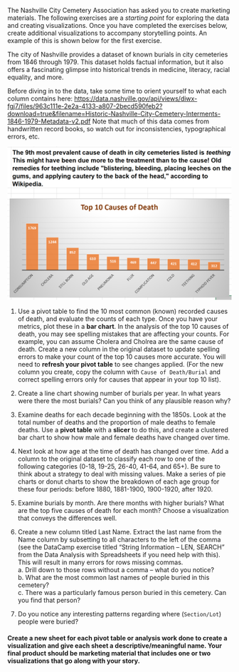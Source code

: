 The Nashville City Cemetery Association has asked you to create marketing materials. The following exercises are a _starting point_ for exploring the data and creating visualizations. Once you have completed the exercises below, create additional visualizations to accompany storytelling points. An example of this is shown below for the first exercise.

The city of Nashville provides a dataset of known burials in city cemeteries from 1846 through 1979. This dataset holds factual information, but it also offers a fascinating glimpse into historical trends in medicine, literacy, racial equality, and more.

Before diving in to the data, take some time to orient yourself to what each column contains here: https://data.nashville.gov/api/views/diwx-fgj7/files/963c111e-2e2a-4133-a807-2becd590feb2?download=true&filename=Historic-Nashville-City-Cemetery-Interments-1846-1979-Metadata-v2.pdf Note that much of this data comes from handwritten record books, so watch out for inconsistencies, typographical errors, etc.

![top 10 causes](assets/top_10_death_causes.png)

1.	Use a pivot table to find the 10 most common (known) recorded causes of death, and evaluate the counts of each type. Once you have your metrics, plot these in a **bar chart**. In the analysis of the top 10 causes of death, you may see spelling mistakes that are affecting your counts. For example, you can assume Cholera and Cholrea are the same cause of death. Create a new column in the original dataset to update spelling errors to make your count of the top 10 causes more accurate. You will need to **refresh your pivot table** to see changes applied. (For the new column you create, copy the column with `Cause of Death/Burial` and correct spelling errors only for causes that appear in your top 10 list).

2.	Create a line chart showing number of burials per year. In what years were there the most burials? Can you think of any plausible reason why?

3. Examine deaths for each decade beginning with the 1850s. Look at the total number of deaths and the proportion of male deaths to female deaths. Use a **pivot table** with a **slicer** to do this, and create a clustered bar chart to show how male and female deaths have changed over time.

4. Next look at how age at the time of death has changed over time. Add a column to the original dataset to classify each row to one of the following categories (0-18, 19-25, 26-40, 41-64, and 65+). Be sure to think about a strategy to deal with missing values. Make a series of pie charts or donut charts to show the breakdown of each age group for these four periods: before 1880, 1881-1900, 1900-1920, after 1920.

5. Examine burials by month. Are there months with higher burials? What are the top five causes of death for each month? Choose a visualization that conveys the differences well.

6. Create a new column titled Last Name. Extract the last name from the Name column by subsetting to all characters to the left of the comma (see the DataCamp exercise titled “String Information – LEN, SEARCH” from the Data Analysis with Spreadsheets if you need help with this). This will result in many errors for rows missing commas.   
    a. 	Drill down to those rows without a comma – what do you notice?  
    b.	What are the most common last names of people buried in this cemetery?  
    c.	There was a particularly famous person buried in this cemetery. Can you find that person?

7. Do you notice any interesting patterns regarding where (`Section/Lot`) people were buried?


#### Create a new sheet for each pivot table or analysis work done to create a visualization and give each sheet a descriptive/meaningful name. Your final product should be marketing material that includes one or two visualizations that go along with your story. 
